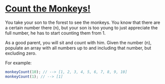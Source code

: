# [Count the Monkeys!](https://www.codewars.com/kata/56f69d9f9400f508fb000ba7)

You take your son to the forest to see the monkeys. You know that there are a certain number there (n), but your son is too young to just appreciate the full number, he has to start counting them from 1.

As a good parent, you will sit and count with him. Given the number (n), populate an array with all numbers up to and including that number, but excluding zero.

For example:

```js
monkeyCount(10); // --> [1, 2, 3, 4, 5, 6, 7, 8, 9, 10]
monkeyCount(1); // --> [1]
```

